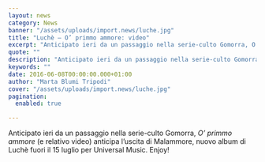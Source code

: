 ```yaml
---
layout: news
category: News
banner: "/assets/uploads/import.news/luche.jpg"
title: "Luchè – O’ primmo ammore: video"
excerpt: "Anticipato ieri da un passaggio nella serie-culto Gomorra, O’ primmo ammore (e relativo video) anticipa l’uscita di Malammore, nuovo album di Luchè fuori il 15 luglio per Universal Music. Enjoy!"
quote: ""
description: "Anticipato ieri da un passaggio nella serie-culto Gomorra, O’ primmo ammore (e relativo video) anticipa l’uscita di Malammore, nuovo album di Luchè fuori il 15 luglio per Universal Music. Enjoy!"
keywords: ""
date: 2016-06-08T00:00:00.000+01:00
author: "Marta Blumi Tripodi"
cover: "/assets/uploads/import.news/luche.jpg"
pagination:
  enabled: true

---
```


Anticipato ieri da un passaggio nella serie-culto Gomorra, _O’ primmo ammore_ (e relativo video) anticipa l’uscita di Malammore, nuovo album di Luchè fuori il 15 luglio per Universal Music. Enjoy!